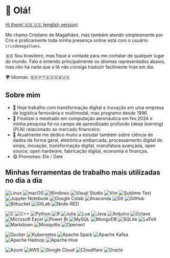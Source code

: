 # 👋 Olá!
[ Hi there! 🇬🇧 🇺🇸 (english version)](https://github.com/cristiano-de-magalhaes/cristiano-de-magalhaes/blob/main/README-en.md)

Me chamo Cristiano de Magalhães, mas também atendo simplesmente por Cris e praticamente toda minha presença online está com o usuário `crisdemagalhaes`.

:brazil: Sou brasileiro, mas fique à vontade para me contatar de qualquer lugar do mundo. Falo e entendo principalmente os idiomas representados abaixo, mas não há nada que a IA não consiga traduzir facilmente hoje em dia.

🌍 Idiomas: 🇧🇷🇵🇹🇪🇸🇬🇧🇺🇸

## Sobre mim

- 🔭 Hoje trabalho com transformação digital e inovação em uma empresa de logística ferroviária e multimodal, mas programo desde 1996.
- 🌱 Finalizei o mestrado em computação aeronáutica em fev.2024 e minha pesquisa foi no campo de aprendizado profundo (_deep learning_) (PLN) relacionado ao mercado financeiro.
- 🌱 Atualmente me dedico muito a estudar também sobre ciência de dados de forma geral, eletrônica embarcada, processamento digital de sinais, inovação, transformação digital, manufatura avançada, open source, open hardware, fabricação digital, economia e finanças.
- 😄 Pronomes: Ele / Dele

## Minhas ferramentas de trabalho mais utilizadas no dia a dia
<!-- ![Linux Mint](https://img.shields.io/badge/Linux%20Mint-87CF3E?style=for-the-badge&logo=Linux%20Mint&logoColor=white) -->
![Linux](https://img.shields.io/badge/Linux-FCC624?style=for-the-badge&logo=linux&logoColor=black)
![macOS](https://img.shields.io/badge/mac%20os-000000?style=for-the-badge&logo=macos&logoColor=F0F0F0)
![Windows](https://img.shields.io/badge/Windows-0078D6?style=for-the-badge&logo=windows&logoColor=white)
![Visual Studio](https://img.shields.io/badge/Visual%20Studio-5C2D91.svg?style=for-the-badge&logo=visual-studio&logoColor=white)
![Vim](https://img.shields.io/badge/VIM-%2311AB00.svg?style=for-the-badge&logo=vim&logoColor=white)
![Sublime Text](https://img.shields.io/badge/sublime_text-%23575757.svg?style=for-the-badge&logo=sublime-text&logoColor=important)
![Jupyter Notebook](https://img.shields.io/badge/jupyter-%23FA0F00.svg?style=for-the-badge&logo=jupyter&logoColor=white)
![Google Colab](https://img.shields.io/badge/Google%20Colab-%23F9A825.svg?style=for-the-badge&logo=googlecolab&logoColor=white)
![Anaconda](https://img.shields.io/badge/Anaconda-%2344A833.svg?style=for-the-badge&logo=anaconda&logoColor=white)
![Git](https://img.shields.io/badge/git-%23F05033.svg?style=for-the-badge&logo=git&logoColor=white)
![GitHub](https://img.shields.io/badge/github-%23121011.svg?style=for-the-badge&logo=github&logoColor=white)
![Bitbucket](https://img.shields.io/badge/bitbucket-%230047B3.svg?style=for-the-badge&logo=bitbucket&logoColor=white)
![GitLab](https://img.shields.io/badge/gitlab-%23181717.svg?style=for-the-badge&logo=gitlab&logoColor=white)
![Node-RED](https://img.shields.io/badge/Node--RED-%238F0000.svg?style=for-the-badge&logo=node-red&logoColor=white)

![C](https://img.shields.io/badge/c-%2300599C.svg?style=for-the-badge&logo=c&logoColor=white)
![C++](https://img.shields.io/badge/c++-%2300599C.svg?style=for-the-badge&logo=c%2B%2B&logoColor=white)
![Python](https://img.shields.io/badge/python-3670A0?style=for-the-badge&logo=python&logoColor=ffdd54)
![R](https://img.shields.io/badge/r-%23276DC3.svg?style=for-the-badge&logo=r&logoColor=white)
![Julia](https://img.shields.io/badge/-Julia-9558B2?style=for-the-badge&logo=julia&logoColor=white)
![Lua](https://img.shields.io/badge/lua-%232C2D72.svg?style=for-the-badge&logo=lua&logoColor=white)
![Java](https://img.shields.io/badge/java-%23ED8B00.svg?style=for-the-badge&logo=openjdk&logoColor=white)
![Arduino](https://img.shields.io/badge/-Arduino-00979D?style=for-the-badge&logo=Arduino&logoColor=white)
![Octave](https://img.shields.io/badge/OCTAVE-darkblue?style=for-the-badge&logo=octave&logoColor=fcd683)
![Microsoft Excel](https://img.shields.io/badge/Microsoft_Excel-217346?style=for-the-badge&logo=microsoft-excel&logoColor=white)
![Power Bi](https://img.shields.io/badge/power_bi-F2C811?style=for-the-badge&logo=powerbi&logoColor=black)
![MySQL](https://img.shields.io/badge/mysql-4479A1.svg?style=for-the-badge&logo=mysql&logoColor=white)
![MongoDB](https://img.shields.io/badge/MongoDB-%234ea94b.svg?style=for-the-badge&logo=mongodb&logoColor=white)
![SQLite](https://img.shields.io/badge/sqlite-%2307405e.svg?style=for-the-badge&logo=sqlite&logoColor=white)
![LaTeX](https://img.shields.io/badge/latex-%23008080.svg?style=for-the-badge&logo=latex&logoColor=white)
![Markdown](https://img.shields.io/badge/markdown-%23000000.svg?style=for-the-badge&logo=markdown&logoColor=white)
![Mosquitto](https://img.shields.io/badge/mosquitto-%233C5280.svg?style=for-the-badge&logo=eclipsemosquitto&logoColor=white)
![Openwrt](https://img.shields.io/badge/OpenWRT-00B5E2?style=for-the-badge&logo=OpenWrt&logoColor=white)

![Docker](https://img.shields.io/badge/docker-%230db7ed.svg?style=for-the-badge&logo=docker&logoColor=white)
![Kubernetes](https://img.shields.io/badge/kubernetes-%23326ce5.svg?style=for-the-badge&logo=kubernetes&logoColor=white)
![Apache Spark](https://img.shields.io/badge/Apache%20Spark-FDEE21?style=flat-square&logo=apachespark&logoColor=black)
![Apache Kafka](https://img.shields.io/badge/Apache%20Kafka-000?style=for-the-badge&logo=apachekafka)
![Apache Hadoop](https://img.shields.io/badge/Apache%20Hadoop-66CCFF?style=for-the-badge&logo=apachehadoop&logoColor=black)
![Apache Hive](https://img.shields.io/badge/Apache%20Hive-FDEE21?style=for-the-badge&logo=apachehive&logoColor=black)

![Azure](https://img.shields.io/badge/azure-%230072C6.svg?style=for-the-badge&logo=microsoftazure&logoColor=white)
![AWS](https://img.shields.io/badge/AWS-%23FF9900.svg?style=for-the-badge&logo=amazon-aws&logoColor=white)
![Google Cloud](https://img.shields.io/badge/GoogleCloud-%234285F4.svg?style=for-the-badge&logo=google-cloud&logoColor=white)
![Cloudflare](https://img.shields.io/badge/Cloudflare-F38020?style=for-the-badge&logo=Cloudflare&logoColor=white)
![Oracle](https://img.shields.io/badge/Oracle-F80000?style=for-the-badge&logo=oracle&logoColor=white)




<!--
- 🌱 I’m currently learning ...
- 👯 I’m looking to collaborate on ...
- 🤔 I’m looking for help with ...
- 💬 Ask me about ...
- 📫 How to reach me: ...
- 😄 Pronouns: ...
- ⚡ Fun fact: ...
-->



<!--
**Especialista em Transformação Digital | Tech Lead | Product Owner**  
Data Science | AI e ML | Indústria 4.0 | Manufatura Avançada | Engenharia Elétrica | Design de Produtos | Cultura Maker  
Belo Horizonte, Minas Gerais, Brasil  

## Páginas
- [**LinkedIn**](https://www.linkedin.com/in/crisdemagalhaes)
- [**Lattes**](https://lattes.cnpq.br/0715528517429626)

## Principais Competências
- Data Science & Data Analysis
- Business Transformation
- Transportation
- Linux

## Idiomas
- Espanhol
- Inglês

## Certificações
- Hadoop Foundations - Level 1
- Hadoop 101
- Data Analysis Using Python
- SQL and Relational Databases 101
- R 101

---

## Resumo
Especialista em Transformação Digital com Mestrado em Engenharia de Computação Aeronáutica pelo ITA e Especialização em Manufatura Avançada. Experiência de mais de 20 anos liderando projetos de tecnologia, desenvolvimento, pesquisa e inovação, com foco em Indústria 4.0, inteligência artificial, ciência de dados e transformação digital. Habilidade comprovada em liderar equipes, otimizar processos e implementar soluções tecnológicas inovadoras para impulsionar a eficiência organizacional.

---

## Experiência Profissional

### **VLI Logística** *(3 anos 7 meses)*
- **Digital Specialist** *(ago. 2022 - Presente | Belo Horizonte, MG)*
  - Atuação em projetos de transformação digital, implementando soluções que aumentam a eficiência operacional em 20%.
  - Coordenação de equipes multidisciplinares para desenvolver e integrar soluções digitais avançadas.
- **Senior Digital Analyst** *(set. 2021 - ago. 2022 | Belo Horizonte, MG)*

### **Pontifícia Universidade Católica de Minas Gerais** *(fev. 2022 - Presente | 3 anos 2 meses)*
- Instrutor de cursos de pós-graduação em Manufatura Integrada e Sistemas Embarcados.
- Desenvolvimento de currículos e materiais de curso alinhados às necessidades do mercado de trabalho.

### **SENAI FIEMG** *(3 anos)*
- **Analista de Tecnologia Pleno** *(jan. 2021 - ago. 2021 | Contagem, MG)*
- **Analista de Tecnologia** *(set. 2018 - jan. 2021 | Belo Horizonte, MG)*

### **Universidade FUMEC - Oficial** *(set. 2017 - dez. 2018 | 1 ano 4 meses)*
- Pesquisador em Processamento Digital de Sinais

### **Mult-Video Infortronica** *(jan. 2018 - jun. 2018 | 6 meses)*
- Pesquisa, desenvolvimento e inovação em reparos de telas de LCD em sala limpa utilizando microssolda.

### **GE** *(jul. 2017 - ago. 2017 | 2 meses)*
- Lean Challenge Internship

### **KCollector** *(2016 - ago. 2017 | 1 ano)*
- CMO

### **Isvor Fiat** *(jan. 2017 - jun. 2017 | 6 meses)*
- Apoio ao Fab Manager, resolvendo problemas, orientando usuários e mantendo a manutenção de máquinas e organização do local de trabalho.

### **GrãoStudio** *(abr. 2006 - dez. 2016 | 10 anos 9 meses)*
- Product Designer / Owner
- Creative Director
- Innovation Director

### **Incubadora de Empresas de Design (IED)** *(2007 - 2010 | 3 anos)*
- Empresário e gestão de operações do escritório de design.

### **Gesund Biotecnologia** *(2005 | menos de 1 ano)*
- Intern / Designer
- Desenvolvimento de conceito e engenharia para Cauterização Eletrônica

---

## Formação Acadêmica

### **Instituto Tecnológico de Aeronáutica - ITA**
- **Mestrado em Engenharia de Computação Aeronáutica** *(ago. 2021 - fev. 2024)*
- **Especialização em Manufatura Avançada** *(2019 - 2021)*

### **Universidade FUMEC**
- **Bacharelado em Engenharia Elétrica, Eletrônica e Comunicações** *(2014 - 2018)*

### **Universidade do Estado de Minas Gerais**
- **Design Industrial - Design de Produto** *(2000 - 2005)*


<!--
**cristiano-de-magalhaes/cristiano-de-magalhaes** is a ✨ _special_ ✨ repository because its `README.md` (this file) appears on your GitHub profile.

Here are some ideas to get you started:

- 🔭 I’m currently working on ...
- 🌱 I’m currently learning ...
- 👯 I’m looking to collaborate on ...
- 🤔 I’m looking for help with ...
- 💬 Ask me about ...
- 📫 How to reach me: ...
- 😄 Pronouns: ...
- ⚡ Fun fact: ...
-->

<!--
|Datasets para iniciantes|
|---|
|[Kaggle](http://www.kaggle.com)|
|[FiveThirtyEight]()|
|[BaseDosDados.org]()|
|[UCI Machine Learning Repository]()|
|[Portal da Transparência]()|
|[Zindi.africa]()|
-->
